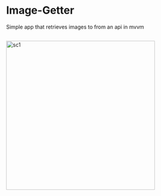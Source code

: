 # Image-Getter
Simple app that retrieves images to from an api in mvvm

##

<p float="left">

<img height="400" alt="sc1" src="https://user-images.githubusercontent.com/78055596/194418871-ba7295a0-84d9-498d-b4cb-7df27657f9be.jpg">

